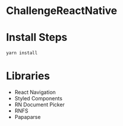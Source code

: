 # ChallengeReactNative

# Install Steps

    yarn install

# Libraries

 - React Navigation
 - Styled Components
 - RN Document Picker
 - RNFS
 - Papaparse
